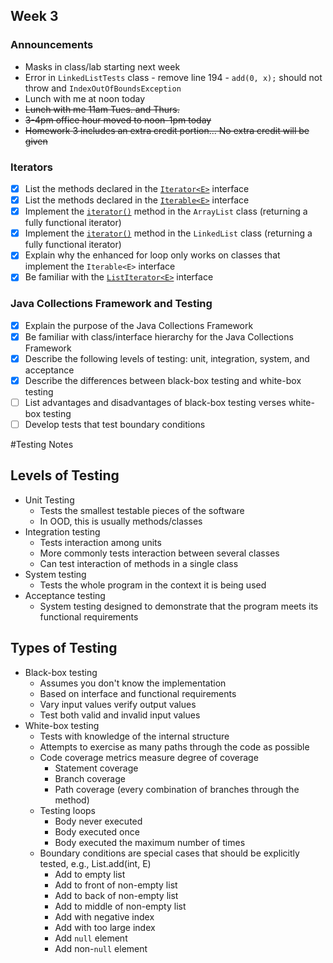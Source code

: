 ## Week 3

### Announcements
* Masks in class/lab starting next week
* Error in `LinkedListTests` class - remove line 194 - `add(0, x);` should not throw and `IndexOutOfBoundsException`
* Lunch with me at noon today
* ~~Lunch with me 11am Tues. and Thurs.~~
* ~~3-4pm office hour moved to noon-1pm today~~
* ~~Homework 3 includes an extra credit portion... No extra credit will be given~~

### Iterators
* [x] List the methods declared in the [`Iterator<E>`](http://javadoc.taylorial.com/java.base/util/Iterator.html) interface
* [x] List the methods declared in the [`Iterable<E>`](http://javadoc.taylorial.com/java.base/lang/Iterable.html) interface
* [x] Implement the [`iterator()`](http://javadoc.taylorial.com/java.base/util/List.html#iterator%28%29) method in the `ArrayList` class (returning a fully functional iterator)
* [x] Implement the [`iterator()`](http://javadoc.taylorial.com/java.base/util/List.html#iterator%28%29) method in the `LinkedList` class (returning a fully functional iterator)
* [x] Explain why the enhanced for loop only works on classes that implement the `Iterable<E>` interface
* [x] Be familiar with the [`ListIterator<E>`](http://javadoc.taylorial.com/java.base/util/ListIterator.html) interface

### Java Collections Framework and Testing
* [x] Explain the purpose of the Java Collections Framework
* [x] Be familiar with class/interface hierarchy for the Java Collections Framework
* [x] Describe the following levels of testing: unit, integration, system, and acceptance
* [x] Describe the differences between black-box testing and white-box testing
* [ ] List advantages and disadvantages of black-box testing verses white-box testing
* [ ] Develop tests that test boundary conditions

#Testing Notes
## Levels of Testing
* Unit Testing
  - Tests the smallest testable pieces of the software
  - In OOD, this is usually methods/classes
* Integration testing
  - Tests interaction among units
  - More commonly tests interaction between several classes
  - Can test interaction of methods in a single class
* System testing
  - Tests the whole program in the context it is being used
* Acceptance testing
  - System testing designed to demonstrate that the program meets its functional requirements
    
## Types of Testing
* Black-box testing
  - Assumes you don't know the implementation
  - Based on interface and functional requirements
  - Vary input values verify output values
  - Test both valid and invalid input values
* White-box testing
  - Tests with knowledge of the internal structure
  - Attempts to exercise as many paths through the code as possible
  - Code coverage metrics measure degree of coverage
    + Statement coverage
    + Branch coverage
    + Path coverage (every combination of branches through the method)
  - Testing loops
    + Body never executed
    + Body executed once
    + Body executed the maximum number of times
  - Boundary conditions are special cases that should be explicitly tested, e.g., List.add(int, E)
    + Add to empty list
    + Add to front of non-empty list
    + Add to back of non-empty list
    + Add to middle of non-empty list
    + Add with negative index
    + Add with too large index
    + Add `null` element
    + Add non-`null` element
  

